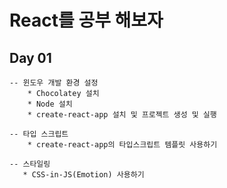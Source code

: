 # React를 공부 해보자

## Day 01
    -- 윈도우 개발 환경 설정
        * Chocolatey 설치
        * Node 설치
        * create-react-app 설치 및 프로젝트 생성 및 실행
    
    -- 타입 스크립트 
        * create-react-app의 타입스크립트 템플릿 사용하기

    -- 스타일링 
       * CSS-in-JS(Emotion) 사용하기
    
        
      
